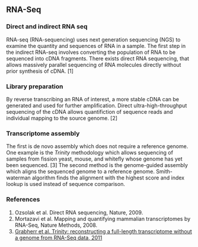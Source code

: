 ## RNA-Seq 

### Direct and indirect RNA seq 

RNA-seq (RNA-sequencing) uses next generation sequencing (NGS) to examine the quantity and sequences of RNA in a sample. The first step in the indirect RNA-seq involves converting the population of RNA to be sequenced into cDNA fragments. There exists direct RNA sequencing, that allows massively parallel sequencing of RNA molecules directly without prior synthesis of cDNA. [1]  

### Library preparation 

By reverse transcribing an RNA of interest, a more stable cDNA can be generated and used for further amplification. Direct ultra-high-throughput sequencing of the cDNA allows quantifiction of sequence reads and individual mapping to the source genome. [2]

### Transcriptome assembly 
The first is de novo assembly which does not require a reference genome. One example is the _Trinity_ methodology which allows sequencing of samples from fission yeast, mouse, and whitefly whose genome has yet been sequenced. [3] The second method is the genome-guided assembly which aligns the sequenced genome to a reference genome. Smith-waterman algorithm finds the alignment with the highest score and index lookup is used instead of sequence comparison.


### References

1. Ozsolak et al. Direct RNA sequencing, Nature, 2009.
2. Mortazavi et al. Mapping and quantifying mammalian transcriptomes by RNA-Seq, Nature Methods, 2008.
3. [Grabherr et al. Trinity: reconstructing a full-length transcriptome without a genome from RNA-Seq data, 2011](https://www.ncbi.nlm.nih.gov/pmc/articles/PMC3571712/)
